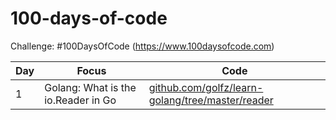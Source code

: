 # 100-days-of-code
Challenge: #100DaysOfCode (https://www.100daysofcode.com)

Day | Focus | Code
----|------ | ----
1 | Golang: What is the io.Reader in Go | [github.com/golfz/learn-golang/tree/master/reader](https://github.com/golfz/learn-golang/tree/master/reader)
